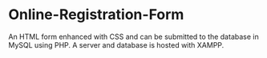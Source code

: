 # Online-Registration-Form
An HTML form enhanced with CSS and can be submitted to the database in MySQL using PHP.
A server and database is hosted with XAMPP.

